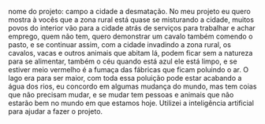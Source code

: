 nome do projeto: campo a cidade a desmatação.
No meu projeto eu quero mostra à vocês que a zona rural está quase se misturando a cidade, muitos povos do interior vão para a cidade atrás de serviços para trabalhar e achar emprego, quem não tem, quero demonstrar um cavalo
também comendo o pasto, e se continuar assim, com a cidade invadindo a zona rural, os cavalos, vacas e outros animais que abitam lá, podem ficar sem a natureza para se alimentar, também
o céu quando está azul ele está limpo, e se estiver meio vermelho é a fumaça das fábricas que ficam poluindo o ar. O lago era para ser maior, com toda essa poluição pode estar acabando a água dos rios, eu concordo 
em algumas mudança do mundo, mas tem coias que não precisam mudar, e se mudar tem pessoas e animais que não estarão bem no mundo em que estamos hoje.
Utilizei a inteligência artificial para ajudar a fazer o projeto.
